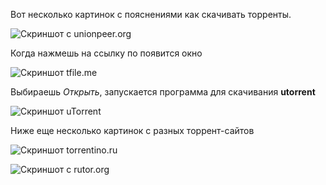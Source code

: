 <!--2013-04-03 17:11:42-->
Вот несколько картинок с пояснениями как скачивать торренты.

![Скриншот с unionpeer.org](http://img-fotki.yandex.ru/get/6521/136640652.0/0_853ca_6d59365b_L "unionpeer.org")

Когда нажмешь на ссылку по появится окно

![Скриншот tfile.me](http://img-fotki.yandex.ru/get/6621/136640652.0/0_853cb_82c65f7_L "tfile.me")

Выбираешь *Открыть*, запускается программа для скачивания **utorrent**

![Скриншот uTorrent](http://img-fotki.yandex.ru/get/6423/136640652.0/0_853e7_58244d0_L "uTorrent")

Ниже еще несколько картинок с разных торрент-сайтов

![Скриншот torrentino.ru](http://img-fotki.yandex.ru/get/6423/136640652.0/0_853f1_97a415ee_L "torrentino.ru")

![Скриншот c rutor.org](http://img-fotki.yandex.ru/get/6623/136640652.0/0_853f9_6b52c6da_L "rutor.org")